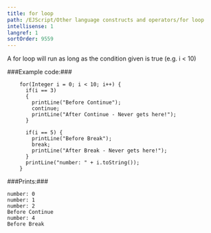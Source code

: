 ```yaml
---
title: for loop
path: /EJScript/Other language constructs and operators/for loop
intellisense: 1
langref: 1
sortOrder: 9559
---
```


A for loop will run as long as the condition given is true (e.g. i < 10)



###Example code:###

```crmscript
    for(Integer i = 0; i < 10; i++) {
      if(i == 3)
      {
        printLine("Before Continue");
        continue;
        printLine("After Continue - Never gets here!");
      }
    
      if(i == 5) {
        printLine("Before Break");
        break;
        printLine("After Break - Never gets here!");
      }
      printLine("number: " + i.toString());
    }
```    


###Prints:###

```
number: 0
number: 1
number: 2
Before Continue
number: 4
Before Break
```

